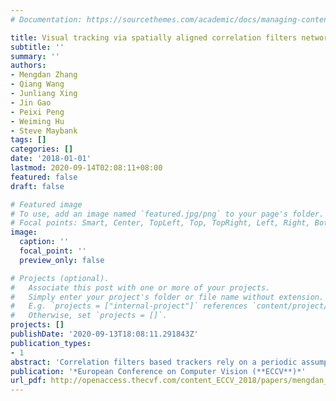 ```yaml
---
# Documentation: https://sourcethemes.com/academic/docs/managing-content/

title: Visual tracking via spatially aligned correlation filters network
subtitle: ''
summary: ''
authors:
- Mengdan Zhang
- Qiang Wang
- Junliang Xing
- Jin Gao
- Peixi Peng
- Weiming Hu
- Steve Maybank
tags: []
categories: []
date: '2018-01-01'
lastmod: 2020-09-14T02:08:11+08:00
featured: false
draft: false

# Featured image
# To use, add an image named `featured.jpg/png` to your page's folder.
# Focal points: Smart, Center, TopLeft, Top, TopRight, Left, Right, BottomLeft, Bottom, BottomRight.
image:
  caption: ''
  focal_point: ''
  preview_only: false

# Projects (optional).
#   Associate this post with one or more of your projects.
#   Simply enter your project's folder or file name without extension.
#   E.g. `projects = ["internal-project"]` references `content/project/deep-learning/index.md`.
#   Otherwise, set `projects = []`.
projects: []
publishDate: '2020-09-13T18:08:11.291843Z'
publication_types:
- 1
abstract: 'Correlation filters based trackers rely on a periodic assumption of the search sample to efficiently distinguish the target from the background. This assumption however yields undesired boundary effects and restricts aspect ratios of search samples. To handle these issues, an end-to-end deep architecture is proposed to incorporate geometric transformations into a correlation filters based network. This architecture introduces a novel spatial alignment module, which provides continuous feedback for transforming the target from the border to the center with a normalized aspect ratio. It enables correlation filters to work on well-aligned samples for better tracking. The whole architecture not only learns a generic relationship between object geometric transformations and object appearances, but also learns robust representations coupled to correlation filters in case of various geometric transformations. This lightweight architecture permits real-time speed. Experiments show our tracker effectively handles boundary effects and aspect ratio variations, achieving state-of-the-art tracking results on three benchmarks.'
publication: '*European Conference on Computer Vision (**ECCV**)*'
url_pdf: http://openaccess.thecvf.com/content_ECCV_2018/papers/mengdan_zhang_Visual_Tracking_via_ECCV_2018_paper.pdf
---
```

